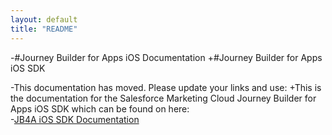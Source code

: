 ```yaml
---
layout: default
title: "README"
---
```

-#Journey Builder for Apps iOS Documentation		+#Journey Builder for Apps iOS SDK
 		 
-This documentation has moved.  Please update your links and use:		+This is the documentation for the Salesforce Marketing Cloud Journey Builder for Apps iOS SDK which can be found on here:<br/>
-<a href="https://salesforcefuel.github.io/JB4A-SDK-iOS" target="_blank">JB4A iOS SDK Documentation</a><br>